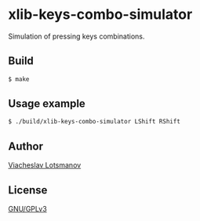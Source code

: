 xlib-keys-combo-simulator
=========================

Simulation of pressing keys combinations.

Build
-----

```bash
$ make
```

Usage example
-------------

```bash
$ ./build/xlib-keys-combo-simulator LShift RShift
```

Author
------

[Viacheslav Lotsmanov](https://github.com/unclechu)

License
-------

[GNU/GPLv3](./LICENSE)

